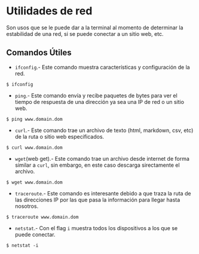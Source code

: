 # Utilidades de red
Son usos que se le puede dar a la terminal al momento de determinar la estabilidad de una red, si se puede conectar a un sitio web, etc.

## Comandos Útiles
- `ifconfig`.- Este comando muestra características y configuración de la red.
~~~
$ ifconfig
~~~
- `ping`.- Este comando envía y recibe paquetes de bytes para ver el tiempo de respuesta de una dirección ya sea una IP de red o un sitio web.
~~~
$ ping www.domain.dom
~~~
- `curl`.- Este comando trae un archivo de texto (html, markdown, csv, etc) de la ruta o sitio web especificados.
~~~
$ curl www.domain.dom
~~~
- `wget`(web get).- Este comando trae un archivo desde internet de forma similar a `curl`, sin embargo, en este caso descarga sirectamente el archivo.
~~~
$ wget www.domain.dom
~~~
- `traceroute`.- Este comando es interesante debido a que traza la ruta de las direcciones IP por las que pasa la información para llegar hasta nosotros.
~~~
$ traceroute www.domain.dom
~~~
- `netstat`.- Con el flag `i` muestra todos los dispositivos a los que se puede conectar.
~~~
$ netstat -i
~~~
